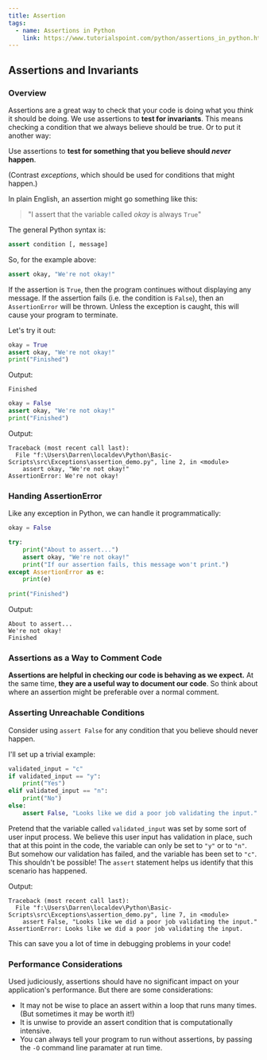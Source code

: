 ```yaml
---
title: Assertion
tags: 
  - name: Assertions in Python
    link: https://www.tutorialspoint.com/python/assertions_in_python.htm
---
```

## Assertions and Invariants

### Overview

Assertions are a great way to check that your code is doing what you _think_ it should be doing. We use assertions to **test for invariants**.  This means checking a condition that we always believe should be true. Or to put it another way:

Use assertions to **test for something that you believe should *never* happen**.

(Contrast _exceptions_, which should be used for conditions that might happen.)

In plain English, an assertion might go something like this:

> "I assert that the variable called _okay_ is always `True`"

The general Python syntax is:

```python
assert condition [, message]
```

So, for the example above:

```python
assert okay, "We're not okay!"
```

If the assertion is `True`, then the program continues without displaying any message.  If the assertion fails (i.e. the condition is `False`), then an `AssertionError` will be thrown.  Unless the exception is caught, this will cause your program to terminate.

Let's try it out:

```python
okay = True
assert okay, "We're not okay!"
print("Finished")
```

Output:

```text
Finished
```

```python
okay = False
assert okay, "We're not okay!"
print("Finished")
```

Output:

```text
Traceback (most recent call last):
  File "f:\Users\Darren\localdev\Python\Basic-Scripts\src\Exceptions\assertion_demo.py", line 2, in <module>
    assert okay, "We're not okay!"
AssertionError: We're not okay!
```

### Handing AssertionError

Like any exception in Python, we can handle it programmatically:

```python
okay = False

try:
    print("About to assert...")
    assert okay, "We're not okay!"
    print("If our assertion fails, this message won't print.")
except AssertionError as e:
    print(e)
    
print("Finished")
```

Output:

```text
About to assert...
We're not okay!
Finished
```

### Assertions as a Way to Comment Code

**Assertions are helpful in checking our code is behaving as we expect.**  At the same time, **they are a useful way to document our code**. So think about where an assertion might be preferable over a normal comment.

### Asserting Unreachable Conditions

Consider using `assert False` for any condition that you believe should never happen.

I'll set up a trivial example:

```python
validated_input = "c"
if validated_input == "y":
    print("Yes")
elif validated_input == "n":
    print("No")
else:
    assert False, "Looks like we did a poor job validating the input."
```

Pretend that the variable called `validated_input` was set by some sort of user input process.  We believe this user input has validation in place, such that at this point in the code, the variable can only be set to `"y"` or to `"n"`. But somehow our validation has failed, and the variable has been set to `"c"`.  This shouldn't be possible! The `assert` statement helps us identify that this scenario has happened.

Output:

```text
Traceback (most recent call last):
  File "f:\Users\Darren\localdev\Python\Basic-Scripts\src\Exceptions\assertion_demo.py", line 7, in <module>
    assert False, "Looks like we did a poor job validating the input."   
AssertionError: Looks like we did a poor job validating the input.  
```

This can save you a lot of time in debugging problems in your code!

### Performance Considerations

Used judiciously, assertions should have no significant impact on your application's performance. But there are some considerations:

- It may not be wise to place an assert within a loop that runs many times. (But sometimes it may be worth it!)
- It is unwise to provide an assert condition that is computationally intensive.
- You can always tell your program to run without assertions, by passing the `-O` command line paramater at run time.